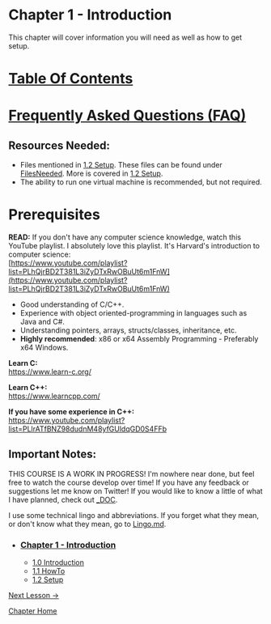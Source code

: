 # Chapter 1 - Introduction
This chapter will cover information you will need as well as how to get setup.

# [Table Of Contents](../TableOfContents.md)

# [Frequently Asked Questions (FAQ)](../FAQ.md)

## Resources Needed:
* Files mentioned in [1.2 Setup](1.2%20Setup.md). These files can be found under [FilesNeeded](../FilesNeeded). More is covered in [1.2 Setup](1.2%20Setup.md).
* The ability to run one virtual machine is recommended, but not required.

# Prerequisites

**READ:** If you don't have any computer science knowledge, watch this YouTube playlist. I absolutely love this playlist. It's Harvard's introduction to computer science:  
[https://www.youtube.com/playlist?list=PLhQjrBD2T381L3iZyDTxRwOBuUt6m1FnW](https://www.youtube.com/playlist?list=PLhQjrBD2T381L3iZyDTxRwOBuUt6m1FnW)

* Good understanding of C/C++.
* Experience with object oriented-programming in languages such as Java and C#.
* Understanding pointers, arrays, structs/classes, inheritance, etc.
* **Highly recommended**: x86 or x64 Assembly Programming - Preferably x64 Windows.

**Learn C:**  
https://www.learn-c.org/

**Learn C++:**  
https://www.learncpp.com/  

**If you have some experience in C++:**  
https://www.youtube.com/playlist?list=PLlrATfBNZ98dudnM48yfGUldqGD0S4FFb

## Important Notes:

THIS COURSE IS A WORK IN PROGRESS! I'm nowhere near done, but feel free to watch the course develop over time! If you have any feedback or suggestions let me know on Twitter! If you would like to know a little of what I have planned, check out [_DOC](../_DOC).

I use some technical lingo and abbreviations. If you forget what they mean, or don't know what they mean, go to [Lingo.md](../Lingo.md).

* ### [Chapter 1 - Introduction](1.0%20Introduction.md)
    * [1.0 Introduction](1.0%20Introduction.md)
    * [1.1 HowTo](1.1%20HowTo.md)
    * [1.2 Setup](1.2%20Setup.md)

[Next Lesson ->](1.1%20HowTo.md)  

[Chapter Home](1.0%20Introduction.md)  
